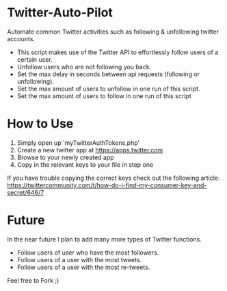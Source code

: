 # Twitter-Auto-Pilot
Automate common Twitter activities such as following &amp; unfollowing twitter accounts. 

* This script makes use of the Twitter API to effortlessly follow users of a certain user. 
* Unfollow users who are not following you back.
* Set the max delay in seconds between api requests (following or unfollowing).
* Set the max amount of users to unfollow in one run of this script.
* Set the max amount of users to follow in one run of this script

# How to Use
1) Simply open up 'myTwitterAuthTokens.php'
2) Create a new twitter app at https://apps.twitter.com
3) Browse to your newly created app
4) Copy in the relevant keys to your file in step one

If you have trouble copying the correct keys check out the following article: 
https://twittercommunity.com/t/how-do-i-find-my-consumer-key-and-secret/646/7

# Future
In the near future I plan to add many more types of Twitter functions.

* Follow users of user who have the most followers.
* Follow users of a user with the most tweets.
* Follow users of a user with the most re-tweets.

Feel free to Fork ;)
